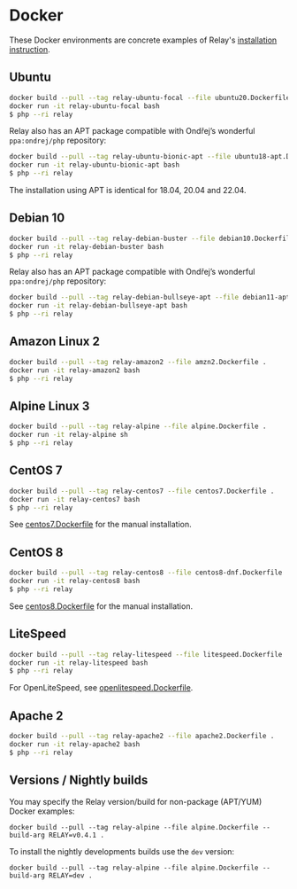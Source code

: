 # Docker

These Docker environments are concrete examples of Relay's [installation instruction](https://relaycache.com/docs/installation).

## Ubuntu

```bash
docker build --pull --tag relay-ubuntu-focal --file ubuntu20.Dockerfile .
docker run -it relay-ubuntu-focal bash
$ php --ri relay
```

Relay also has an APT package compatible with Ondřej’s wonderful `ppa:ondrej/php` repository:

```bash
docker build --pull --tag relay-ubuntu-bionic-apt --file ubuntu18-apt.Dockerfile .
docker run -it relay-ubuntu-bionic-apt bash
$ php --ri relay
```

The installation using APT is identical for 18.04, 20.04 and 22.04.

## Debian 10

```bash
docker build --pull --tag relay-debian-buster --file debian10.Dockerfile .
docker run -it relay-debian-buster bash
$ php --ri relay
```

Relay also has an APT package compatible with Ondřej’s wonderful `ppa:ondrej/php` repository:

```bash
docker build --pull --tag relay-debian-bullseye-apt --file debian11-apt.Dockerfile .
docker run -it relay-debian-bullseye-apt bash
$ php --ri relay
```

## Amazon Linux 2

```bash
docker build --pull --tag relay-amazon2 --file amzn2.Dockerfile .
docker run -it relay-amazon2 bash
$ php --ri relay
```

## Alpine Linux 3

```bash
docker build --pull --tag relay-alpine --file alpine.Dockerfile .
docker run -it relay-alpine sh
$ php --ri relay
```

## CentOS 7

```bash
docker build --pull --tag relay-centos7 --file centos7.Dockerfile .
docker run -it relay-centos7 bash
$ php --ri relay
```

See [centos7.Dockerfile](/docker/centos7.Dockerfile) for the manual installation.

## CentOS 8

```bash
docker build --pull --tag relay-centos8 --file centos8-dnf.Dockerfile .
docker run -it relay-centos8 bash
$ php --ri relay
```

See [centos8.Dockerfile](/docker/centos8.Dockerfile) for the manual installation.

## LiteSpeed

```bash
docker build --pull --tag relay-litespeed --file litespeed.Dockerfile .
docker run -it relay-litespeed bash
$ php --ri relay
```

For OpenLiteSpeed, see [openlitespeed.Dockerfile](/docker/openlitespeed.Dockerfile).

## Apache 2

```bash
docker build --pull --tag relay-apache2 --file apache2.Dockerfile .
docker run -it relay-apache2 bash
$ php --ri relay
```

## Versions / Nightly builds

You may specify the Relay version/build for non-package (APT/YUM) Docker examples:

```
docker build --pull --tag relay-alpine --file alpine.Dockerfile --build-arg RELAY=v0.4.1 .
```

To install the nightly developments builds use the `dev` version:

```
docker build --pull --tag relay-alpine --file alpine.Dockerfile --build-arg RELAY=dev .
```
